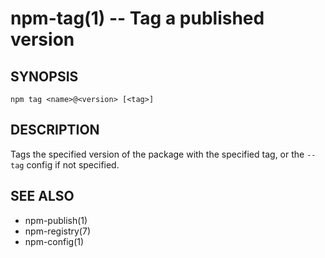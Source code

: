 npm-tag(1) -- Tag a published version
=====================================

## SYNOPSIS

    npm tag <name>@<version> [<tag>]

## DESCRIPTION

Tags the specified version of the package with the specified tag, or the
`--tag` config if not specified.

## SEE ALSO

* npm-publish(1)
* npm-registry(7)
* npm-config(1)
